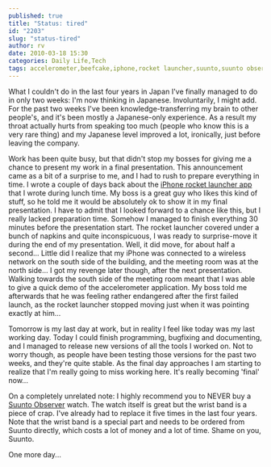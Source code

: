 ```yaml
---
published: true
title: "Status: tired"
id: "2203"
slug: "status-tired"
author: rv
date: 2010-03-18 15:30
categories: Daily Life,Tech
tags: accelerometer,beefcake,iphone,rocket launcher,suunto,suunto observer
---
```

What I couldn't do in the last four years in Japan I've finally managed to do in only two weeks: I'm now thinking in Japanese. Involuntarily, I might add. For the past two weeks I've been knowledge-transferring my brain to other people's, and it's been mostly a Japanese-only experience. As a result my throat actually hurts from speaking too much (people who know this is a very rare thing) and my Japanese level improved a lot, ironically, just before leaving the company.

Work has been quite busy, but that didn't stop my bosses for giving me a chance to present my work in a final presentation. This announcement came as a bit of a surprise to me, and I had to rush to prepare everything in time. I wrote a couple of days back about the <a href="/blog/2010/03/11/iphone-rocket-launcher/" target="_blank">iPhone rocket launcher app</a> that I wrote during lunch time. My boss is a great guy who likes this kind of stuff, so he told me it would be absolutely ok to show it in my final presentation. I have to admit that I looked forward to a chance like this, but I really lacked preparation time. Somehow I managed to finish everything 30 minutes before the presentation start. The rocket launcher covered under a bunch of napkins and quite inconspicuous, I was ready to surprise-move it during the end of my presentation. Well, it did move, for about half a second... Little did I realize that my iPhone was connected to a wireless network on the south side of the building, and the meeting room was at the north side... I got my revenge later though, after the next presentation. Walking towards the south side of the meeting room meant that I was able to give a quick demo of the accelerometer application. My boss told me afterwards that he was feeling rather endangered after the first failed launch, as the rocket launcher stopped moving just when it was pointing exactly at him...

Tomorrow is my last day at work, but in reality I feel like today was my last working day. Today I could finish programming, bugfixing and documenting, and I managed to release new versions of all the tools I worked on. Not to worry though, as people have been testing those versions for the past two weeks, and they're quite stable. As the final day approaches I am starting to realize that I'm really going to miss working here. It's really becoming 'final' now...

On a completely unrelated note: I highly recommend you to NEVER buy a <a href="http://www.suuntowatches.com/Suunto-Observer.pro" target="_blank">Suunto Observer</a> watch. The watch itself is great but the wrist band is a piece of crap. I've already had to replace it five times in the last four years. Note that the wrist band is a special part and needs to be ordered from Suunto directly, which costs a lot of money and a lot of time. Shame on you, Suunto.

One more day...